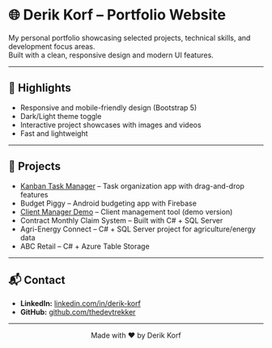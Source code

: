 # 🌐 Derik Korf – Portfolio Website

My personal portfolio showcasing selected projects, technical skills, and development focus areas.  
Built with a clean, responsive design and modern UI features.

---

## 🚀 Highlights

- Responsive and mobile-friendly design (Bootstrap 5)
- Dark/Light theme toggle
- Interactive project showcases with images and videos
- Fast and lightweight

---

## 📂 Projects

- [Kanban Task Manager](https://thedevtrekker.github.io/Kanban-Task-Manager/) – Task organization app with drag-and-drop features  
- Budget Piggy – Android budgeting app with Firebase  
- [Client Manager Demo](https://thedevtrekker.github.io/ClientManager/) – Client management tool (demo version)  
- Contract Monthly Claim System – Built with C# + SQL Server  
- Agri-Energy Connect – C# + SQL Server project for agriculture/energy data  
- ABC Retail – C# + Azure Table Storage  

---

## 📬 Contact

- **LinkedIn:** [linkedin.com/in/derik-korf](#)  
- **GitHub:** [github.com/thedevtrekker](https://github.com/thedevtrekker)

---

<p align="center">Made with ❤️ by Derik Korf</p>
